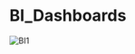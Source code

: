 # BI_Dashboards

![BI1](https://user-images.githubusercontent.com/86601437/222871608-114a372e-1209-4067-a6c2-23c6252be092.png)
